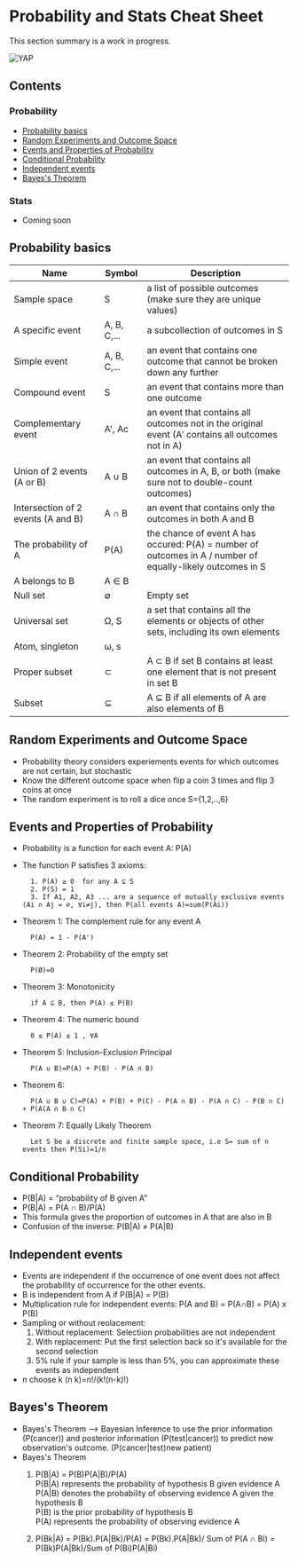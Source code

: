 # Probability and Stats Cheat Sheet

This section summary is a work in progress.

![YAP](https://media.giphy.com/media/B5a9bkLouElOM/giphy.gif)

## Contents

### Probability 
- [Probability basics](#Probability-basics)
- [Random Experiments and Outcome Space](#Random-Experiments-and-Outcome-Space)
- [Events and Properties of Probability](#Events-and-Properties-of-Probability)
- [Conditional Probability](#Conditional-Probability)
- [Independent events](#Independent-events)
- [Bayes's Theorem](#Bayes's-Theorem)

### Stats
- Coming soon

## Probability basics
| Name | Symbol | Description |
|------|--------|-------------|
| Sample space | S | a list of possible outcomes (make sure they are unique values) |
| A specific event | A, B, C,... | a subcollection of outcomes in S |
| Simple event | A, B, C,... | an event that contains one outcome that cannot be broken down any further |
| Compound event | S | an event that contains more than one outcome |
| Complementary event | A', Ac | an event that contains all outcomes not in the original event (A′ contains all outcomes not in A) |
| Union of 2 events (A or B)| A ∪ B | an event that contains all outcomes in A, B, or both (make sure not to double-count outcomes) |
| Intersection of 2 events (A and B) | A ∩ B | an event that contains only the outcomes in both A and B |
| The probability of A | P(A) | the chance of event A has occured: P(A) = number of outcomes in A / number of equally-likely outcomes in S |
| A belongs to B| A ∈ B ||
| Null set | ∅ | Empty set |
| Universal set | Ω, S | a set that contains all the elements or objects of other sets, including its own elements |
| Atom, singleton | ω, s | |
| Proper subset | ⊂ | A ⊂ B if set B contains at least one element that is not present in set B |
| Subset | ⊆ | A ⊆ B if all elements of A are also elements of B |

## Random Experiments and Outcome Space

* Probability theory considers experiements events for which outcomes are not certain, but stochastic 
* Know the different outcome space when flip a coin 3 times and flip 3 coins at once
* The random experiment is to roll a dice once S={1,2,..,6}
    
## Events and Properties of Probability

* Probability is a function for each event A: P(A) 
* The function P satisfies 3 axioms:
  
        1. P(A) ≥ 0  for any A ⊆ S
        2. P(S) = 1
        3. If A1, A2, A3 ... are a sequence of mutually exclusive events (Ai ∩ Aj = ∅, ∀i≠j), then P(all events A)=sum(P(Ai))
* Theorem 1: The complement rule for any event A
  
        P(A) = 1 - P(A')
* Theorem 2: Probability of the empty set

        P(Ø)=0
* Theorem 3: Monotonicity
  
        if A ⊆ B, then P(A) ≤ P(B)
* Theorem 4: The numeric bound

        0 ≤ P(A) ≤ 1 , ∀A
* Theorem 5: Inclusion-Exclusion Principal
  
        P(A ∪ B)=P(A) + P(B) - P(A ∩ B)
* Theorem 6:
  
        P(A ∪ B ∪ C)=P(A) + P(B) + P(C) - P(A ∩ B) - P(A ∩ C) - P(B ∩ C) + P(A(A ∩ B ∩ C)
* Theorem 7: Equally Likely Theorem
  
        Let S be a discrete and finite sample space, i.e S= sum of n events then P(Si)=1/n

## Conditional Probability

* P(B|A) = “probability of B given A”
* P(B|A) = P(A ∩ B)/P(A)
* This formula gives the proportion of outcomes in A that are also in B
* Confusion of the inverse: P(B|A) ≠ P(A|B)
    
## Independent events

* Events are independent if the occurrence of one event does not affect the probability of occurrence for the other events.
* B is independent from A if P(B|A) = P(B)
* Multiplication rule for independent events: P(A and B) = P(A∩B) = P(A) x P(B)
* Sampling or without reolacement:
  1. Without replacement:
        Selectiion probabilities are not independent
  3. With replacement:
        Put the first selection back so it's available for the second selection
  4. 5% rule
        if your sample is less than 5%, you can approximate these events as independent
* n choose k (n k)=n!/(k!(n-k)!)
  
## Bayes's Theorem

* Bayes's Theorem --> Bayesian Inference
    to use the prior information  (P(cancer)) and posterior information (P(test|cancer)) to predict new observation's outcome. (P(cancer|test)new patient)
* Bayes's Theorem
    1. P(B|A) = P(B)P(A|B)/P(A)<br>
       P(B|A) represents the probability of hypothesis B given evidence A<br>
       P(A|B) denotes the probability of observing evidence A given the hypothesis B<br>
       P(B) is the prior probability of hypothesis B<br>
       P(A) represents the probability of observing evidence A<br>

    2. P(Bk|A) = P(Bk).P(A|Bk)/P(A) = P(Bk).P(A|Bk)/ Sum of P(A ∩ Bi) = P(Bk)P(A|Bk)/Sum of P(Bi)P(A|Bi)
  
  
